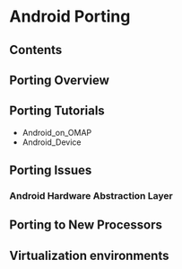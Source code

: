 # Android Porting
## Contents
## Porting Overview
## Porting Tutorials
* Android_on_OMAP
* Android_Device
## Porting Issues
### Android Hardware Abstraction Layer
## Porting to New Processors
## Virtualization environments
